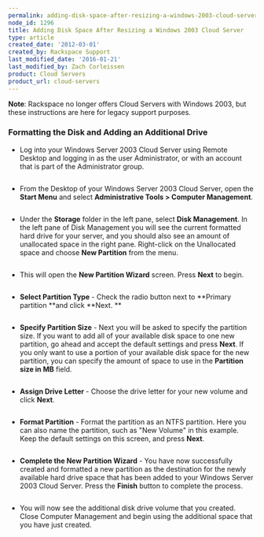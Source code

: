 ```yaml
---
permalink: adding-disk-space-after-resizing-a-windows-2003-cloud-server/
node_id: 1296
title: Adding Disk Space After Resizing a Windows 2003 Cloud Server
type: article
created_date: '2012-03-01'
created_by: Rackspace Support
last_modified_date: '2016-01-21'
last_modified_by: Zach Corleissen
product: Cloud Servers
product_url: cloud-servers
---
```


**Note**:  Rackspace no longer offers Cloud Servers with Windows 2003, but these instructions are here for legacy support purposes.

### Formatting the Disk and Adding an Additional Drive

-   Log into your Windows Server 2003 Cloud Server using Remote Desktop
    and logging in as the user Administrator, or with an account that is
    part of the Administrator group.

  <img src="{% asset_path cloud-servers/adding-disk-space-after-resizing-a-windows-2003-cloud-server/RDPConnectExample.png %}" alt="" />

-   From the Desktop of your Windows Server 2003 Cloud Server, open
    the **Start Menu** and select **Administrative
    Tools > Computer Management**.

  <img src="{% asset_path cloud-servers/adding-disk-space-after-resizing-a-windows-2003-cloud-server/Win2003AdminTools.png %}" alt="" />

-   Under the **Storage** folder in the left pane, select **Disk
    Management**.  In the left pane of Disk Management you will see the
    current formatted hard drive for your server, and you should also
    see an amount of unallocated space in the right pane.  Right-click
    on the Unallocated space and choose **New Partition** from the menu.

  <img src="{% asset_path cloud-servers/adding-disk-space-after-resizing-a-windows-2003-cloud-server/Win2003NewPartition.png %}" alt="" />

-   This will open the **New Partition Wizard** screen.
     Press **Next** to begin.

  <img src="{% asset_path cloud-servers/adding-disk-space-after-resizing-a-windows-2003-cloud-server/Win2003NewPartitionWizard.png %}" alt="" />

-   **Select Partition Type** - Check the radio button next
    to **Primary partition **and click **Next. **

  <img src="{% asset_path cloud-servers/adding-disk-space-after-resizing-a-windows-2003-cloud-server/Win2003PrimaryPartition.png %}" alt="" />

-   **Specify Partition Size** - Next you will be asked to specify the
    partition size.  If you want to add all of your available disk space
    to one new partition, go ahead and accept the default settings and
    press **Next**.  If you only want to use a portion of your available
    disk space for the new partition, you can specify the amount of
    space to use in the **Partition size in MB** field.

  <img src="{% asset_path cloud-servers/adding-disk-space-after-resizing-a-windows-2003-cloud-server/Win2003SpecifyPartitionSize.png %}" alt="" />

-   **Assign Drive Letter** - Choose the drive letter for your new
    volume and click **Next**.

  <img src="{% asset_path cloud-servers/adding-disk-space-after-resizing-a-windows-2003-cloud-server/Win2003AssignDriveLetter.png %}" alt="" />

-   **Format Partition** - Format the partition as an NTFS partition.
     Here you can also name the partition, such as "New Volume" in
    this example.  Keep the default settings on this screen, and
    press **Next**.

  <img src="{% asset_path cloud-servers/adding-disk-space-after-resizing-a-windows-2003-cloud-server/Win2003FormatPartition.png %}" alt="" />

-   **Complete the New Partition Wizard** - You have now successfully
    created and formatted a new partition as the destination for the
    newly available hard drive space that has been added to your Windows
    Server 2003 Cloud Server.  Press the **Finish** button to complete
    the process.

  <img src="{% asset_path cloud-servers/adding-disk-space-after-resizing-a-windows-2003-cloud-server/Win2003CompleteNewPartWiz3.png %}" alt="" />

-   You will now see the additional disk drive volume that you created.
     Close Computer Management and begin using the additional space that
    you have just created.

  <img src="{% asset_path cloud-servers/adding-disk-space-after-resizing-a-windows-2003-cloud-server/Win2003driveCandD.png %}" alt="" />

